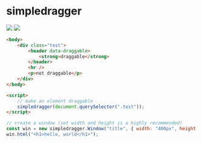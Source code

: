 # simpledragger

[![](https://img.shields.io/npm/v/simpledragger)](https://www.npmjs.com/package/simpledragger)
[![](https://badgen.net/packagephobia/install/simpledragger)](https://packagephobia.com/result?p=simpledragger)

```html
<body>
    <div class="test">
        <header data-draggable>
            <strong>draggable</strong>
        </header>
        <hr />
        <p>not draggable</p>
    </div>
</body>

<script>
    // make an element draggable
    simpledragger(document.querySelector(".test"));
</script>
```

```js
// create a window (set width and height is a highly recommended)
const win = new simpledragger.Window("title", { width: "400px", height: "300px" });
win.html("<h1>hello, world</h1>");
```
